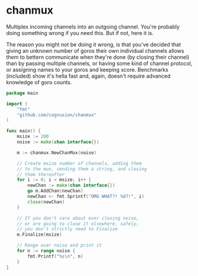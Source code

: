 # chanmux
Multiplex incoming channels into an outgoing channel. 
You're probably doing something wrong if you need this. 
But if not, here it is.

The reason you might not be doing it wrong, is that you've decided that giving an unknown number of goros their own 
individual channels allows them to bettern communicate when they're done (by closing their channel) than by passing multiple
channels, or having some kind of channel protocol, or assigning names to your goros and keeping score. Benchmarks (included) show 
it's hella fast and, again, doesn't require advanced knowledge of goro counts.


```go
package main

import (
	"fmt"
	"github.com/cognusion/chanmux"
)

func main() {
	msize := 200
	noise := make(chan interface{})

	m := chanmux.NewChanMux(noise)

	// Create msize number of channels, adding them
	// to the mux, sending them a string, and closing
	// them thereafter
	for i := 0; i < msize; i++ {
		newChan := make(chan interface{})
		go m.AddChan(newChan)
		newChan <- fmt.Sprintf("OMG WHAT?! %d?!", i)
		close(newChan)
	}

	// If you don't care about ever closing noise,
	// or are going to close it elsewhere, safely,
	// you don't strictly need to Finalize
	m.Finalize(msize)

	// Range over noise and print it
	for n := range noise {
		fmt.Printf("%s\n", n)
	}
}
```

